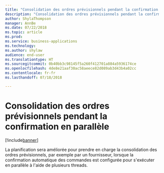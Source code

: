 ```yaml
---
title: "Consolidation des ordres prévisionnels pendant la confirmation en parallèle"
description: "Consolidation des ordres prévisionnels pendant la confirmation en parallèle"
author: ShylaThompson
manager: AnnBe
ms.date: 07/22/2018
ms.topic: article
ms.prod: 
ms.service: business-applications
ms.technology: 
ms.author: shylaw
audience: end-user
ms.translationtype: HT
ms.sourcegitcommit: 0b40bb3c98145f5a260f412701a884a5936174ce
ms.openlocfilehash: 4de8e21aaf30ac58aeece82d089ab3d43b4a02cc
ms.contentlocale: fr-fr
ms.lasthandoff: 07/18/2018

---
```


# <a name="consolidation-of-planned-orders-during-parallel-firming"></a>Consolidation des ordres prévisionnels pendant la confirmation en parallèle

[!include[banner](../../includes/banner.md)]

La planification sera améliorée pour prendre en charge la consolidation des ordres prévisionnels, par exemple par un fournisseur, lorsque la confirmation automatique des commandes est configurée pour s'exécuter en parallèle à l'aide de plusieurs threads.

